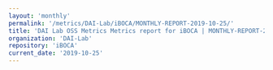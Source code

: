 ```yaml
---
layout: 'monthly'
permalink: '/metrics/DAI-Lab/iBOCA/MONTHLY-REPORT-2019-10-25/'
title: 'DAI Lab OSS Metrics Metrics report for iBOCA | MONTHLY-REPORT-2019-10-25'
organization: 'DAI-Lab'
repository: 'iBOCA'
current_date: '2019-10-25'
---
```

